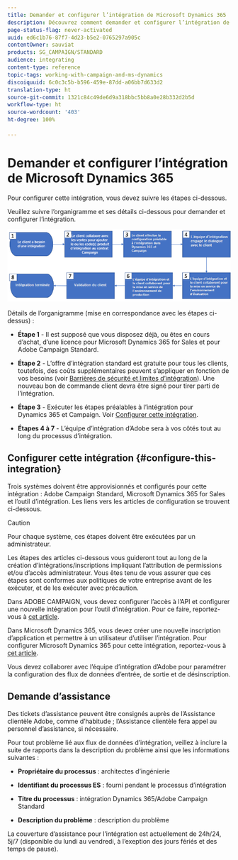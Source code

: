 ```yaml
---
title: Demander et configurer l’intégration de Microsoft Dynamics 365
description: Découvrez comment demander et configurer l’intégration de Microsoft Dynamics 365 avec Campaign Standard
page-status-flag: never-activated
uuid: ed6c1b76-87f7-4d23-b5e2-0765297a905c
contentOwner: sauviat
products: SG_CAMPAIGN/STANDARD
audience: integrating
content-type: reference
topic-tags: working-with-campaign-and-ms-dynamics
discoiquuid: 6c0c3c5b-b596-459e-87dd-a06bb7d633d2
translation-type: ht
source-git-commit: 1321c84c49de6d9a318bbc5bb8a0e28b332d2b5d
workflow-type: ht
source-wordcount: '403'
ht-degree: 100%

---
```



# Demander et configurer l’intégration de Microsoft Dynamics 365

Pour configurer cette intégration, vous devez suivre les étapes ci-dessous.

Veuillez suivre l’organigramme et ses détails ci-dessous pour demander et configurer l’intégration.

![](assets/provisioning-wf.png)

Détails de l’organigramme (mise en correspondance avec les étapes ci-dessus) :

* **Étape 1** - Il est supposé que vous disposez déjà, ou êtes en cours d’achat, d’une licence pour Microsoft Dynamics 365 for Sales et pour Adobe Campaign Standard.

* **Étape 2** - L’offre d’intégration standard est gratuite pour tous les clients, toutefois, des coûts supplémentaires peuvent s’appliquer en fonction de vos besoins (voir [Barrières de sécurité et limites d’intégration](../../integrating/using/ms-dynamics-365-integration-guardrails.md)). Une nouveau bon de commande client devra être signé pour tirer parti de l’intégration.

* **Étape 3** - Exécuter les étapes préalables à l’intégration pour Dynamics 365 et Campaign. Voir [Configurer cette intégration](#configure-this-integration).

* **Étapes 4 à 7** - L’équipe d’intégration d’Adobe sera à vos côtés tout au long du processus d’intégration.

## Configurer cette intégration {#configure-this-integration}

Trois systèmes doivent être approvisionnés et configurés pour cette intégration : Adobe Campaign Standard, Microsoft Dynamics 365 for Sales et l’outil d’intégration. Les liens vers les articles de configuration se trouvent ci-dessous.

>[!CAUTION]
>
>Pour chaque système, ces étapes doivent être exécutées par un administrateur.
>
>Les étapes des articles ci-dessous vous guideront tout au long de la création d’intégrations/inscriptions impliquant l’attribution de permissions et/ou d’accès administrateur.  Vous êtes tenu de vous assurer que ces étapes sont conformes aux politiques de votre entreprise avant de les exécuter, et de les exécuter avec précaution.

Dans ADOBE CAMPAIGN, vous devez configurer l’accès à l’API et configurer une nouvelle intégration pour l’outil d’intégration. Pour ce faire, reportez-vous à [cet article](../../integrating/using/configure-adobe-io-for-ms-dynamic.md).

Dans Microsoft Dynamics 365, vous devez créer une nouvelle inscription d’application et permettre à un utilisateur d’utiliser l’intégration.  Pour configurer Microsoft Dynamics 365 pour cette intégration, reportez-vous à [cet article](../../integrating/using/configure-microsoft-dynamics-365-for-campaign-integration.md).

Vous devez collaborer avec l’équipe d’intégration d’Adobe pour paramétrer la configuration des flux de données d’entrée, de sortie et de désinscription.


## Demande d’assistance

Des tickets d’assistance peuvent être consignés auprès de l’Assistance clientèle Adobe, comme d’habitude ; l’Assistance clientèle fera appel au personnel d’assistance, si nécessaire.

Pour tout problème lié aux flux de données d’intégration, veillez à inclure la suite de rapports dans la description du problème ainsi que les informations suivantes :

* **Propriétaire du processus** : architectes d’ingénierie

* **Identifiant du processus ES** : fourni pendant le processus d’intégration

* **Titre du processus** : intégration Dynamics 365/Adobe Campaign Standard

* **Description du problème** : description du problème

La couverture d’assistance pour l’intégration est actuellement de 24h/24, 5j/7 (disponible du lundi au vendredi, à l’exeption des jours fériés et des temps de pause).